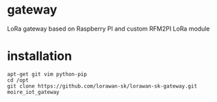# gateway
LoRa gateway based on Raspberry PI and custom RFM2PI LoRa module

# installation


    apt-get git vim python-pip
    cd /opt
    git clone https://github.com/lorawan-sk/lorawan-sk-gateway.git moire_iot_gateway

